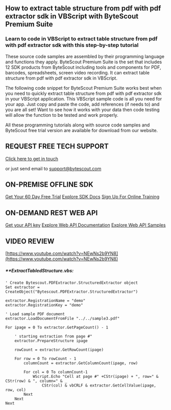 ## How to extract table structure from pdf with pdf extractor sdk in VBScript with ByteScout Premium Suite

### Learn to code in VBScript to extract table structure from pdf with pdf extractor sdk with this step-by-step tutorial

These source code samples are assembled by their programming language and functions they apply. ByteScout Premium Suite is the set that includes 12 SDK products from ByteScout including tools and components for PDF, barcodes, spreadsheets, screen video recording. It can extract table structure from pdf with pdf extractor sdk in VBScript.

The following code snippet for ByteScout Premium Suite works best when you need to quickly extract table structure from pdf with pdf extractor sdk in your VBScript application. This VBScript sample code is all you need for your app. Just copy and paste the code, add references (if needs to) and you are all set! Want to see how it works with your data then code testing will allow the function to be tested and work properly.

All these programming tutorials along with source code samples and ByteScout free trial version are available for download from our website.

## REQUEST FREE TECH SUPPORT

[Click here to get in touch](https://bytescout.zendesk.com/hc/en-us/requests/new?subject=ByteScout%20Premium%20Suite%20Question)

or just send email to [support@bytescout.com](mailto:support@bytescout.com?subject=ByteScout%20Premium%20Suite%20Question) 

## ON-PREMISE OFFLINE SDK 

[Get Your 60 Day Free Trial](https://bytescout.com/download/web-installer?utm_source=github-readme)
[Explore SDK Docs](https://bytescout.com/documentation/index.html?utm_source=github-readme)
[Sign Up For Online Training](https://academy.bytescout.com/)


## ON-DEMAND REST WEB API

[Get your API key](https://pdf.co/documentation/api?utm_source=github-readme)
[Explore Web API Documentation](https://pdf.co/documentation/api?utm_source=github-readme)
[Explore Web API Samples](https://github.com/bytescout/ByteScout-SDK-SourceCode/tree/master/PDF.co%20Web%20API)

## VIDEO REVIEW

[https://www.youtube.com/watch?v=NEwNs2b9YN8](https://www.youtube.com/watch?v=NEwNs2b9YN8)




<!-- code block begin -->

##### ****ExtractTabledStructure.vbs:**
    
```
' Create Bytescout.PDFExtractor.StructuredExtractor object
Set extractor = CreateObject("Bytescout.PDFExtractor.StructuredExtractor")

extractor.RegistrationName = "demo"
extractor.RegistrationKey = "demo"

' Load sample PDF document
extractor.LoadDocumentFromFile "../../sample3.pdf"
           
For ipage = 0 To extractor.GetPageCount() - 1 

    ' starting extraction from page #"
    extractor.PrepareStructure ipage

    rowCount = extractor.GetRowCount(ipage)
    
    For row = 0 To rowCount - 1 
        columnCount = extractor.GetColumnCount(ipage, row)

        For col = 0 To columnCount-1
            WScript.Echo "Cell at page #" +CStr(ipage) + ", row=" & CStr(row) & ", column=" & _
                CStr(col) & vbCRLF & extractor.GetCellValue(ipage, row, col)
        Next
    Next
Next


```

<!-- code block end -->